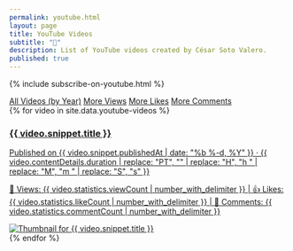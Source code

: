 ```yaml
---
permalink: youtube.html
layout: page
title: YouTube Videos
subtitle: "🎥"
description: List of YouTube videos created by César Soto Valero.
published: true
---
```


{% include subscribe-on-youtube.html %}

<!-- Buttons for ordering YouTube videos -->
<div class="list-filters">
   <a href="/youtube/all-videos.html" class="list-filter">All Videos (by Year)</a>
   <a href="/youtube/more-views.html" class="list-filter">More Views</a>
   <a href="/youtube/more-likes.html" class="list-filter">More Likes</a>
   <a href="/youtube/more-comments.html" class="list-filter">More Comments</a>
</div>

<div class="youtube-videos-container post-preview">
  {% for video in site.data.youtube-videos %}
  <a href="https://www.youtube.com/watch?v={{ video.id }}" target="_blank" class="youtube-video-link">
    <div class="youtube-video-card">
      <div class="youtube-video-text">
        <h3 class="youtube-video-title">{{ video.snippet.title }}</h3>
        <p class="youtube-video-description">
          Published on {{ video.snippet.publishedAt | date: "%b %-d, %Y" }} · 
          {{ video.contentDetails.duration | replace: "PT", "" | replace: "H", "h " | replace: "M", "m " | replace: "S", "s" }}
        </p>
        <p class="youtube-video-stats">
                  <span>👀 Views: {{ video.statistics.viewCount | number_with_delimiter }}</span> | 
                  <span>👍 Likes: {{ video.statistics.likeCount | number_with_delimiter }}</span> | 
                  <span>💬 Comments: {{ video.statistics.commentCount | number_with_delimiter }}</span>
        </p>
      </div>
      <div class="youtube-video-thumbnail">
        <img src="{{ video.snippet.thumbnails.medium.url }}" alt="Thumbnail for {{ video.snippet.title }}">
      </div>
    </div>
  </a>
  {% endfor %}
</div>

